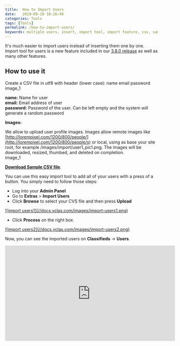 ```yaml
---
title:  How to Import Users
date:   2019-09-18 10:26:48
categories: Tools
tags: [Tools]
permalink: /how-to-import-users/
keywords: multiple users, insert, import tool, import feature, csv, sample file, upload, bulk
---
```

It's much easier to import users instead of inserting them one by one. Import tool for users is a new feature included in our [3.8.0 release](https://github.com/yclas/yclas/releases/tag/3.8.0/) as well as many other features.

## How to use it

Create a CSV file in utf8 with header (lower case):
name email password image_1

**name:** Name for user<br>
**email:** Email address of user<br>
**password:** Password of the user. Can be left empty and the system will generate a random password<br>

**Images:**

We allow to upload user profile images. Images allow remote images like [http://lorempixel.com/1200/800/people/](http://lorempixel.com/1200/800/people/s) or local, using as base your site root, for example /images/import/user1_pic1.png. The images will be downloaded, resized, thumbed, and deleted on completion.<br>
image_1

[**Download Sample CSV file**](https://cdn.rawgit.com/yclas/yclas/master/install/samples/import/users.csv).


You can use this easy import tool to add all of your users with a press of a button. You simply need to follow those steps:

+ Log into your **Admin Panel**
+ Go to **Extras** > **Import Users**
+ Click **Browse** to select your CVS file and then press **Upload**

<a href="//docs.yclas.com/images/import-users1.png" class="thumbnail gallery-item" data-gallery>
![import users1](//docs.yclas.com/images/import-users1.png)
</a>

+ Click **Process** on the right box.

<a href="//docs.yclas.com/images/import-users2.png" class="thumbnail gallery-item" data-gallery>
![import users2](//docs.yclas.com/images/import-users2.png)
</a>

Now, you can see the imported users on **Classifieds** -> **Users**.

<iframe width="560" height="315" src="https://www.youtube.com/embed/eDjSwmS3OKk" frameborder="0" allow="accelerometer; autoplay; encrypted-media; gyroscope; picture-in-picture" allowfullscreen></iframe>


